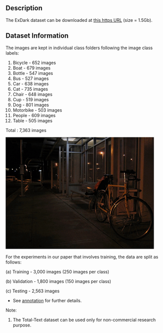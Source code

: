 ## Description

The ExDark dataset can be downloaded at [this https URL](http://www.cs-chan.com/source/CVIU/ExDark.zip) (size = 1.5Gb).


## Dataset Information

The images are kept in individual class folders following the image class labels:
1. Bicycle - 652 images
2. Boat - 679 images
3. Bottle - 547 images
4. Bus - 527 images
5. Car - 638 images
6. Cat - 735 images
7. Chair - 648 images
8. Cup - 519 images
9. Dog - 801 images
10. Motorbike - 503 images
11. People - 609 images
12. Table - 505 images 

Total : 7,363 images

![demo](exdarkimg.gif)

For the experiments in our paper that involves training, the data are split as follows:

(a) Training - 3,000 images (250 images per class)

(b) Validation - 1,800 images (150 images per class)

(c) Testing - 2,563 images

* See [annotation](https://github.com/cs-chan/Exclusively-Dark-Image-Dataset/blob/master/Groundtruth/imageclasslist.txt) for further details.

Note:
1. The Total-Text dataset can be used only for non-commercial research purpose.
